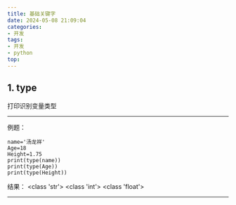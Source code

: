 ```yaml
---
title: 基础关键字
date: 2024-05-08 21:09:04
categories: 
- 开发
tags: 
- 开发
- python
top: 
---
```

## 1. type
打印识别变量类型


----------


例题：
``` routeros
name='汤龙祥'
Age=18
Height=1.75
print(type(name))
print(type(Age))
print(type(Height))
```

结果：
<class 'str'>
<class 'int'>
<class 'float'>

----------
